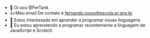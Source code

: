 - 👋 Oi sou @FerTank
- 👍:Meu email De contato é fernando.russo@escola.pr.gov.br
- 👀 Estou interessado em aprender a programar novas linguagens
- 🌱 Eu estou aprendendo a programar recentemente a linguagem de JavaScript e Scratch
